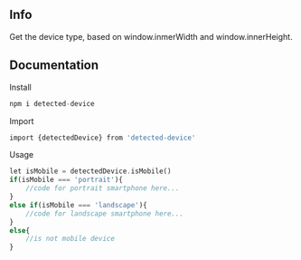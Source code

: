 ## Info
Get the device type, based on window.inmerWidth and window.innerHeight.

## Documentation
Install
```php
npm i detected-device
```

Import
```php
import {detectedDevice} from 'detected-device'
```

Usage
```php
let isMobile = detectedDevice.isMobile()
if(isMobile === 'portrait'){
    //code for portrait smartphone here...
}
else if(isMobile === 'landscape'){
    //code for landscape smartphone here...
}
else{
    //is not mobile device
}
```

